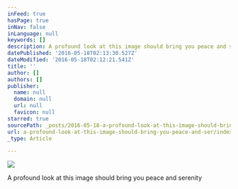 ```yaml
---
inFeed: true
hasPage: true
inNav: false
inLanguage: null
keywords: []
description: A profound look at this image should bring you peace and serenity
datePublished: '2016-05-18T02:13:30.527Z'
dateModified: '2016-05-18T02:12:21.541Z'
title: ''
author: []
authors: []
publisher:
  name: null
  domain: null
  url: null
  favicon: null
starred: true
sourcePath: _posts/2016-05-18-a-profound-look-at-this-image-should-bring-you-peace-and-ser.md
url: a-profound-look-at-this-image-should-bring-you-peace-and-ser/index.html
_type: Article

---
```

![](https://the-grid-user-content.s3-us-west-2.amazonaws.com/09c4d741-36d2-42a2-8a80-d28bb4644a35.jpg)

A profound look at this image should bring you peace and serenity